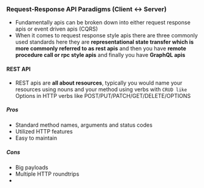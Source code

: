 ### Request-Response API Paradigms (Client <-> Server)
- Fundamentally apis can be broken down into either request response apis or event driven apis (CQRS)
- When it comes to request response style apis there are three commonly used standards here they are **representational state transfer which is more commonly referred to as rest apis** and then you have **remote procedure call or rpc style apis** and finally you have **GraphQL apis**
#### REST API
- REST apis are **all about resources**, typically you would name your resources using nouns and your method using verbs with `CRUD like` Options in HTTP verbs like POST/PUT/PATCH/GET/DELETE/OPTIONS
##### Pros
- Standard method names, arguments and status codes
- Utilized HTTP features
- Easy to maintain
##### Cons
- Big payloads
- Multiple HTTP roundtrips
- 
<!--stackedit_data:
eyJoaXN0b3J5IjpbMzAwMzMxMjg4LDM3OTU0MjYxMyw3NDIwMj
k5MDAsLTExMDgyMzk5MDZdfQ==
-->